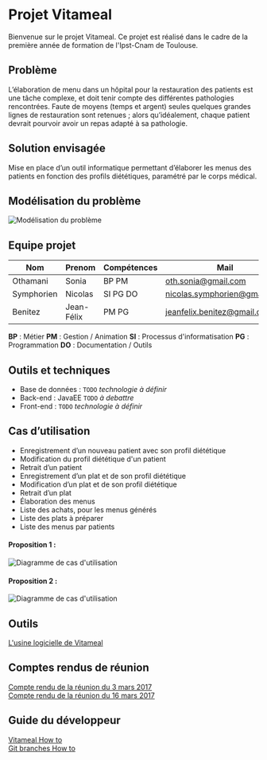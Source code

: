 # Projet Vitameal

Bienvenue sur le projet Vitameal. Ce projet est réalisé dans le cadre de la première année de formation de l'Ipst-Cnam de Toulouse.

## Problème

L’élaboration de menu dans un hôpital pour la restauration des patients est une tâche complexe, et doit tenir compte des différentes pathologies rencontrées. Faute de moyens (temps et argent) seules quelques grandes lignes de restauration sont retenues ; alors qu’idéalement, chaque patient devrait pourvoir avoir un repas adapté à sa pathologie.

## Solution envisagée 

Mise en place d’un outil informatique permettant d’élaborer les menus des patients en fonction des profils diététiques, paramétré par le corps médical.

## Modélisation du problème

![Modélisation du problème](https://seikomi.github.io/Vitameal/doc/probleme_model.svg)


## Equipe projet

|Nom       |Prenom    |Compétences|Mail                                                               |
|----------|----------|-----------|-------------------------------------------------------------------|
|Othamani  |Sonia     |BP PM      |[oth.sonia@gmail.com](mailto:oth.sonia@gmail.com)                  |
|Symphorien|Nicolas   |SI PG DO   |[nicolas.symphorien@gmail.com](mailto:nicolas.symphorien@gmail.com)|
|Benitez   |Jean-Félix|PM PG      |[jeanfelix.benitez@gmail.com](mailto:jeanfelix.benitez@gmail.com)  |


**BP** : Métier **PM** : Gestion / Animation **SI** : Processus d'informatisation **PG** : Programmation **DO** : Documentation / Outils  

## Outils et techniques

- Base de données : `TODO` *technologie à définir*
- Back-end : JavaEE `TODO` *à debattre*
- Front-end : `TODO` *technologie à définir*

## Cas d’utilisation

- Enregistrement d’un nouveau patient avec son profil diététique
- Modification du profil diététique d'un patient
- Retrait d’un patient
- Enregistrement d’un plat et de son profil diététique
- Modification d’un plat et de son profil diététique
- Retrait d’un plat
- Élaboration des menus
- Liste des achats, pour les menus générés
- Liste des plats à préparer
- Liste des menus par patients

#### Proposition 1 :

![Diagramme de cas d'utilisation](https://seikomi.github.io/Vitameal/doc/UseCaseDiagram.svg)

#### Proposition 2 :

![Diagramme de cas d'utilisation](https://seikomi.github.io/Vitameal/doc/UseCaseDiagram2.svg)

## Outils

[L'usine logicielle de Vitameal](doc/outils/outils.md)

## Comptes rendus de réunion

[Compte rendu de la réunion du 3 mars 2017](doc/CompteRendu_20170303/CompteRendu.md)  
[Compte rendu de la réunion du 16 mars 2017](doc/CompteRendu_20170316/CompteRendu.md)

## Guide du développeur

[Vitameal How to](doc/dev_guide/how_to.md)  
[Git branches How to](doc/dev_guide/git_branch.md)
